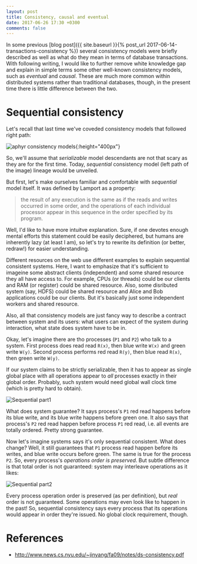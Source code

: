 ```yaml
---
layout: post
title: Consistency, causal and eventual
date: 2017-06-26 17:30 +0300
comments: false
---
```


In some previous [blog post]({{ site.baseurl }}{% post_url 2017-06-14-transactions-consistency %}) several consistency models were briefly described as well as what do they mean in terms of database transactions. With following writing, I would like to further remove white knowledge gap and explain in simple terms some other well-known consistency models, such as _eventual_ and _causal_. These are much more common within distributed systems rather than traditional databases, though, in the present time there is little difference between the two.

# Sequential consistency

Let's recall that last time we've coveded consistency models that followed right path:

![aphyr consistency models](https://aphyr.com/data/posts/313/family-tree.jpg){:height="400px"}

So, we'll assume that _serializable_ model descendants are not that scary as they are for the first time. Today, _sequential_ consistency model (left path of the image) lineage would be unveiled.

But first, let's make ourselves familiar and comfortable with _sequential_ model itself. It was defined by Lamport as a property:

> the result of any execution is the same as if the reads and writes occurred in some order, and the operations of each individual processor appear in this sequence in the order specified by its program.

Well, I'd like to have more intuitve explanation. Sure, if one devotes enough mental efforts this statement could be easily deciphered, but humans are inherently lazy (at least I am), so let's try to rewrite its definition (or better, redraw!) for easier understanding.

Different resources on the web use different examples to explain sequential consistent systems. Here, I want to emphasize that it's sufficient to imageine some abstract clients (independent) and some shared resource they all have access to. For example, CPUs (or threads) could be our clients and RAM (or register) could be shared resource. Also, some disributed system (say, HDFS) could be shared resource and Alice and Bob applications could be our clients. But it's basically just some independent workers and shared resource.

Also, all that consistency models are just fancy way to describe a contract between system and its users: what users can expect of the system during interaction, what state does system have to be in.

Okay, let's imagine there are tho processes (`P1` and `P2`) who talk to a system. First process does read read `R(x)`, then blue write `W(x)` and green write `W(y)`. Second process performs red read `R(y)`, then blue read `R(x)`, then green write `W(y)`.

If our system claims to be strictly serializable, then it has to appear as single global place with all operations appear to _all_ processes exactly in their global order. Probably, such system would need global wall clock time (which is pretty hard to obtain).

![Sequential part1]({{site.url}}/assets/eventual_consistency/sequential_p1.png)

What does system guarantee? It says process's `P1` red read happens before its blue write, and its blue write happens before green one. It also says that process's `P2` red read happen before process `P1` red read, i.e. all events are totally ordered. Pretty strong guarantee.

Now let's imagine systems says it's only sequential consistent. What does change? Well, it still guarantees that `P1` process read happen before its writes, and blue write occurs before green. The same is true for the process `P2`. So, every process's _operations order is preserved_. But subtle difference is that total order is not guaranteed: system may interleave operations as it likes:

![Sequential part2]({{site.url}}/assets/eventual_consistency/sequential_p2.png)

Every process operation order is preserved (as per definition), but _real_ order is not guaranteed. Some operations may even look like to happen in the past! So, sequential consistency says every process that its operations would appear in order they're issued. No global clock requirement, though.

# References

 * <http://www.news.cs.nyu.edu/~jinyang/fa09/notes/ds-consistency.pdf>
